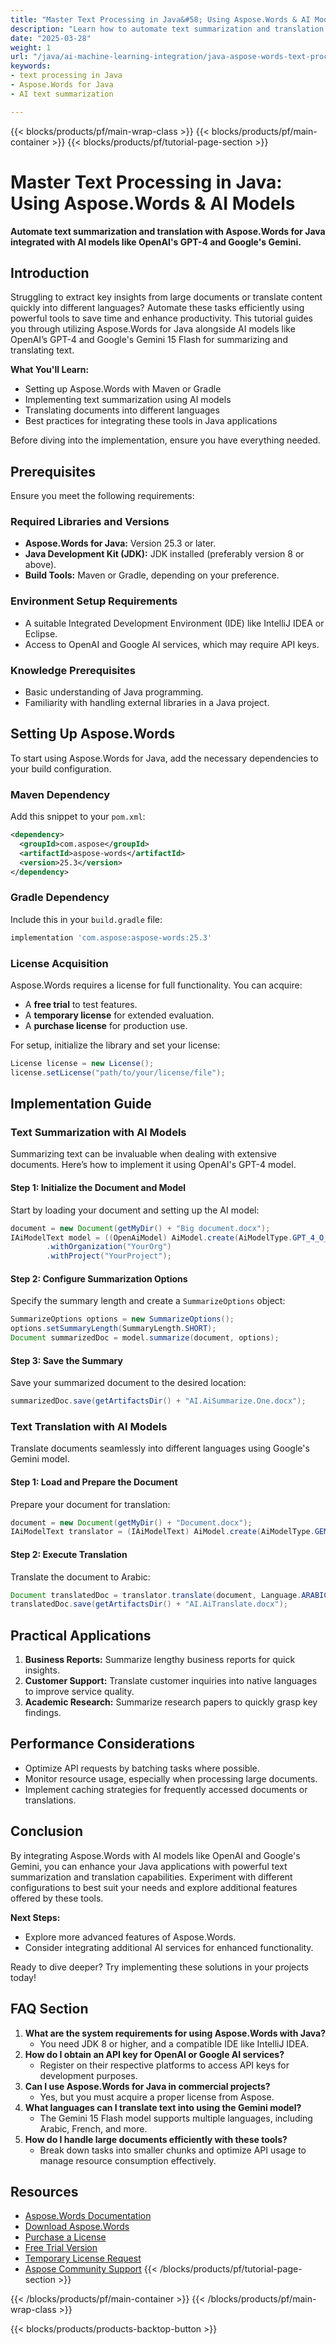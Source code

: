 ```yaml
---
title: "Master Text Processing in Java&#58; Using Aspose.Words & AI Models for Summarization and Translation"
description: "Learn how to automate text summarization and translation using Aspose.Words for Java with OpenAI's GPT-4 and Google's Gemini. Enhance your Java applications today."
date: "2025-03-28"
weight: 1
url: "/java/ai-machine-learning-integration/java-aspose-words-text-processing/"
keywords:
- text processing in Java
- Aspose.Words for Java
- AI text summarization

---
```


{{< blocks/products/pf/main-wrap-class >}}
{{< blocks/products/pf/main-container >}}
{{< blocks/products/pf/tutorial-page-section >}}


# Master Text Processing in Java: Using Aspose.Words & AI Models

**Automate text summarization and translation with Aspose.Words for Java integrated with AI models like OpenAI's GPT-4 and Google's Gemini.**

## Introduction

Struggling to extract key insights from large documents or translate content quickly into different languages? Automate these tasks efficiently using powerful tools to save time and enhance productivity. This tutorial guides you through utilizing Aspose.Words for Java alongside AI models like OpenAI’s GPT-4 and Google's Gemini 15 Flash for summarizing and translating text.

**What You'll Learn:**
- Setting up Aspose.Words with Maven or Gradle
- Implementing text summarization using AI models
- Translating documents into different languages
- Best practices for integrating these tools in Java applications

Before diving into the implementation, ensure you have everything needed.

## Prerequisites

Ensure you meet the following requirements:

### Required Libraries and Versions
- **Aspose.Words for Java:** Version 25.3 or later.
- **Java Development Kit (JDK):** JDK installed (preferably version 8 or above).
- **Build Tools:** Maven or Gradle, depending on your preference.

### Environment Setup Requirements
- A suitable Integrated Development Environment (IDE) like IntelliJ IDEA or Eclipse.
- Access to OpenAI and Google AI services, which may require API keys.

### Knowledge Prerequisites
- Basic understanding of Java programming.
- Familiarity with handling external libraries in a Java project.

## Setting Up Aspose.Words

To start using Aspose.Words for Java, add the necessary dependencies to your build configuration.

### Maven Dependency

Add this snippet to your `pom.xml`:

```xml
<dependency>
  <groupId>com.aspose</groupId>
  <artifactId>aspose-words</artifactId>
  <version>25.3</version>
</dependency>
```

### Gradle Dependency

Include this in your `build.gradle` file:

```gradle
implementation 'com.aspose:aspose-words:25.3'
```

### License Acquisition

Aspose.Words requires a license for full functionality. You can acquire:
- A **free trial** to test features.
- A **temporary license** for extended evaluation.
- A **purchase license** for production use.

For setup, initialize the library and set your license:

```java
License license = new License();
license.setLicense("path/to/your/license/file");
```

## Implementation Guide

### Text Summarization with AI Models

Summarizing text can be invaluable when dealing with extensive documents. Here’s how to implement it using OpenAI's GPT-4 model.

#### Step 1: Initialize the Document and Model

Start by loading your document and setting up the AI model:

```java
document = new Document(getMyDir() + "Big document.docx");
IAiModelText model = ((OpenAiModel) AiModel.create(AiModelType.GPT_4_O_MINI).withApiKey(apiKey))
        .withOrganization("YourOrg")
        .withProject("YourProject");
```

#### Step 2: Configure Summarization Options

Specify the summary length and create a `SummarizeOptions` object:

```java
SummarizeOptions options = new SummarizeOptions();
options.setSummaryLength(SummaryLength.SHORT);
Document summarizedDoc = model.summarize(document, options);
```

#### Step 3: Save the Summary

Save your summarized document to the desired location:

```java
summarizedDoc.save(getArtifactsDir() + "AI.AiSummarize.One.docx");
```

### Text Translation with AI Models

Translate documents seamlessly into different languages using Google's Gemini model.

#### Step 1: Load and Prepare the Document

Prepare your document for translation:

```java
document = new Document(getMyDir() + "Document.docx");
IAiModelText translator = (IAiModelText) AiModel.create(AiModelType.GEMINI_15_FLASH).withApiKey(apiKey);
```

#### Step 2: Execute Translation

Translate the document to Arabic:

```java
Document translatedDoc = translator.translate(document, Language.ARABIC);
translatedDoc.save(getArtifactsDir() + "AI.AiTranslate.docx");
```

## Practical Applications

1. **Business Reports:** Summarize lengthy business reports for quick insights.
2. **Customer Support:** Translate customer inquiries into native languages to improve service quality.
3. **Academic Research:** Summarize research papers to quickly grasp key findings.

## Performance Considerations

- Optimize API requests by batching tasks where possible.
- Monitor resource usage, especially when processing large documents.
- Implement caching strategies for frequently accessed documents or translations.

## Conclusion

By integrating Aspose.Words with AI models like OpenAI and Google's Gemini, you can enhance your Java applications with powerful text summarization and translation capabilities. Experiment with different configurations to best suit your needs and explore additional features offered by these tools.

**Next Steps:**
- Explore more advanced features of Aspose.Words.
- Consider integrating additional AI services for enhanced functionality.

Ready to dive deeper? Try implementing these solutions in your projects today!

## FAQ Section

1. **What are the system requirements for using Aspose.Words with Java?**
   - You need JDK 8 or higher, and a compatible IDE like IntelliJ IDEA.
2. **How do I obtain an API key for OpenAI or Google AI services?**
   - Register on their respective platforms to access API keys for development purposes.
3. **Can I use Aspose.Words for Java in commercial projects?**
   - Yes, but you must acquire a proper license from Aspose.
4. **What languages can I translate text into using the Gemini model?**
   - The Gemini 15 Flash model supports multiple languages, including Arabic, French, and more.
5. **How do I handle large documents efficiently with these tools?**
   - Break down tasks into smaller chunks and optimize API usage to manage resource consumption effectively.

## Resources

- [Aspose.Words Documentation](https://reference.aspose.com/words/java/)
- [Download Aspose.Words](https://releases.aspose.com/words/java/)
- [Purchase a License](https://purchase.aspose.com/buy)
- [Free Trial Version](https://releases.aspose.com/words/java/)
- [Temporary License Request](https://purchase.aspose.com/temporary-license/)
- [Aspose Community Support](https://forum.aspose.com/c/words/10)
{{< /blocks/products/pf/tutorial-page-section >}}

{{< /blocks/products/pf/main-container >}}
{{< /blocks/products/pf/main-wrap-class >}}

{{< blocks/products/products-backtop-button >}}
